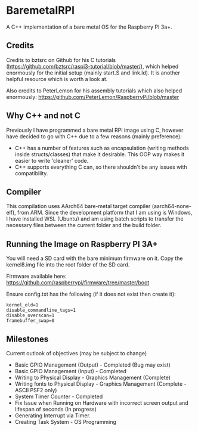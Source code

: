 # BaremetalRPI
A C++ implementation of a bare metal OS for the Raspberry PI 3a+.

## Credits
Credits to bztsrc on Github for his C tutorials
(https://github.com/bztsrc/raspi3-tutorial/blob/master/), which helped enormously for the
initial setup (mainly start.S and link.ld). It is another helpful resource which is worth
a look at.

Also credits to PeterLemon for his assembly tutorials which also helped enormously: https://github.com/PeterLemon/RaspberryPi/blob/master

## Why C++ and not C
Previously I have programmed a bare metal RPI image using C, however
have decided to go with C++ due to a few reasons (mainly preference):
* C++ has a number of features such as encapsulation (writing methods inside structs/classes) that make it desirable. This OOP way makes it easier to write 'cleaner' code.
* C++ supports everything C can, so there shouldn't be any issues with compatibility.

## Compiler
This compilation uses AArch64 bare-metal target compiler (aarch64-none-elf), from ARM.
Since the development platform that I am using is Windows, I have
installed WSL (Ubuntu) and am using batch scripts to transfer the
necessary files between the current folder and the build folder.

## Running the Image on Raspberry PI 3A+
You will need a SD card with the bare minimum firmware on it. Copy
the kernel8.img file into the root folder of the SD card.

Firmware available here: https://github.com/raspberrypi/firmware/tree/master/boot

Ensure config.txt has the following (if it does not exist then create it):
```
kernel_old=1
disable_commandline_tags=1
disable_overscan=1
framebuffer_swap=0
```

## Milestones
Current outlook of objectives (may be subject to change)
* Basic GPIO Management (Output) - Completed (Bug may exist)
* Basic GPIO Management (Input) - Completed
* Writing to Physical Display - Graphics Management (Complete)
* Writing fonts to Physical Display - Graphics Management (Complete - ASCII PSF2 only)
* System Timer Counter - Completed
* Fix Issue when Running on Hardware with incorrect screen output and lifespan of seconds (In progress)
* Generating Interrupt via Timer.
* Creating Task System - OS Programming
